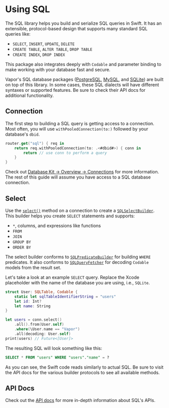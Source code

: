 # Using SQL

The SQL library helps you build and serialize SQL queries in Swift. It has an extensible, protocol-based design that supports many standard SQL queries like:

- `SELECT`, `INSERT`, `UPDATE`, `DELETE`
- `CREATE TABLE`, `ALTER TABLE`, `DROP TABLE`
- `CREATE INDEX`, `DROP INDEX`

This package also integrates deeply with `Codable` and parameter binding to make working with your database fast and secure.

Vapor's SQL database packages ([PostgreSQL](../postgresql/getting-started.md), [MySQL](../mysql/getting-started.md), and [SQLite](../sqlite/getting-started.md)) are built on top of this library. In some cases, these SQL dialects will have different syntaxes or supported features. Be sure to check their API docs for additional functionality. 

## Connection

The first step to building a SQL query is getting access to a connection. Most often, you will use `withPooledConnection(to:)` followed by your database's `dbid`. 

```swift
router.get("sql") { req in
    return req.withPooledConnection(to: .<#dbid#>) { conn in
        return // use conn to perform a query
    }
}
```

Check out [Database Kit &rarr; Overview &rarr; Connections](../database-kit/overview.md/#connections) for more information. The rest of this guide will assume you have access to a SQL database connection.

## Select

Use the [`select()`](#fixme) method on a connection to create a [`SQLSelectBuilder`](#fixme). This builder helps you create `SELECT` statements and supports:

- `*`, columns, and expressions like functions
- `FROM`
- `JOIN`
- `GROUP BY`
- `ORDER BY`

The select builder conforms to [`SQLPredicateBuilder`](#fixme) for building `WHERE` predicates. It also conforms to [`SQLQueryFetcher`](#fixme) for decoding `Codable` models from the result set.

Let's take a look at an example `SELECT` query. Replace the Xcode placeholder with the name of the database you are using, i.e., `SQLite`. 

```swift
struct User: SQLTable, Codable {
    static let sqlTableIdentifierString = "users"
    let id: Int?
    let name: String
}

let users = conn.select()
    .all().from(User.self)
    .where(\User.name == "Vapor")
    .all(decoding: User.self)
print(users) // Future<[User]>
```

The resulting SQL will look something like this:

```sql
SELECT * FROM "users" WHERE "users"."name" = ?
```

As you can see, the Swift code reads similarly to actual SQL. Be sure to visit the API docs for the various builder protocols to see all available methods.

## API Docs

Check out the [API docs](https://api.vapor.codes/sql/latest/SQL/index.html) for more in-depth information about SQL's APIs.
